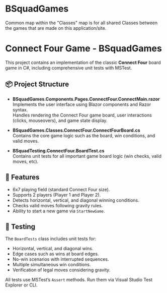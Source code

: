 # BSquadGames

Common map within the "Classes" map is for all shared Classes between the games that are made on this application/site.



# Connect Four Game - BSquadGames

This project contains an implementation of the classic **Connect Four** board game in C#, including comprehensive unit tests with MSTest.

## 📦 Project Structure
- **BSquadGames.Components.Pages.ConnectFour.ConnectMain.razor**  
  Implements the user interface using Blazor components and Razor syntax.  
  Handles rendering the Connect Four game board, user interactions (clicks, mouseovers), and game state display.
  
- **BSquadGames.Classes.ConnectFour.ConnectFourBoard.cs**  
  Contains the core game logic such as the board, win conditions, and valid moves.

- **BSquadTesting.ConnectFour.BoardTest.cs**  
  Contains unit tests for all important game board logic (win checks, valid moves, etc).

## 🔧 Features

- 6x7 playing field (standard Connect Four size).
- Supports 2 players (Player 1 and Player 2).
- Detects horizontal, vertical, and diagonal winning conditions.
- Checks valid moves following gravity rules.
- Ability to start a new game via `StartNewGame`.

## 🧪 Testing

The `BoardTests` class includes unit tests for:

- Horizontal, vertical, and diagonal wins.
- Edge cases such as wins at board edges.
- No-win scenarios with interrupted sequences.
- Multiple simultaneous win conditions.
- Verification of legal moves considering gravity.

All tests use MSTest’s `Assert` methods. Run them via Visual Studio Test Explorer or CLI.

